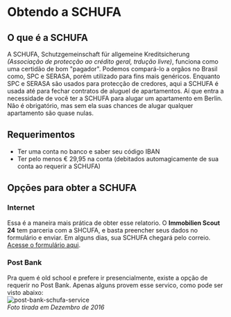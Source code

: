 # Obtendo a SCHUFA

## O que é a SCHUFA
A SCHUFA, Schutzgemeinschaft für allgemeine Kreditsicherung *(Associação de protecção ao crédito geral, trdução livre)*, funciona como uma certidão de bom "pagador". 
Podemos compará-lo a orgãos no Brasil como, SPC e SERASA, porém utilizado para fins mais genéricos. 
Enquanto SPC e SERASA são usados para protecção de credores, aqui a SCHUFA é usada até para fechar contratos de aluguel de apartamentos.
Aí que entra a necessidade de você ter a SCHUFA para alugar um apartamento em Berlin. Não é obrigatório, mas sem ela suas chances de alugar
qualquer apartamento são quase nulas.

## Requerimentos
 - Ter uma conta no banco e saber seu código IBAN
 - Ter pelo menos € 29,95 na conta (debitados automagicamente de sua conta ao requerir a SCHUFA)

## Opçōes para obter a SCHUFA

### Internet
Essa é a maneira mais prática de obter esse relatorio. O **Immobilien Scout 24** tem parceria com a SHCUFA, e basta preencher seus dados no formulário
e enviar. Em alguns dias, sua SCHUFA chegará pelo correio. [Acesse o formulário aqui](https://bonitaetscheck.immobilienscout24.de/).

### Post Bank
Pra quem é old school e prefere ir presencialmente, existe a opção de requerir no Post Bank. Apenas alguns provem esse servico,
como pode ser visto abaixo:  
![post-bank-schufa-service](https://github.com/marlonbernardes/awesome-berlin/raw/master/files/pb-schufa-servce.png)  
*Foto tirada em Dezembro de 2016*  